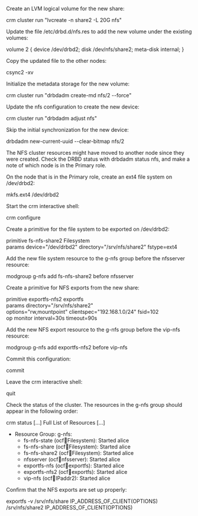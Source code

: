  Create an LVM logical volume for the new share:

crm cluster run "lvcreate -n share2 -L 20G nfs"

Update the file /etc/drbd.d/nfs.res to add the new volume under the existing volumes:

   volume 2 {
      device           /dev/drbd2;
      disk             /dev/nfs/share2;
      meta-disk        internal;
   }

Copy the updated file to the other nodes:

csync2 -xv

Initialize the metadata storage for the new volume:

crm cluster run "drbdadm create-md nfs/2 --force"

Update the nfs configuration to create the new device:

crm cluster run "drbdadm adjust nfs"

Skip the initial synchronization for the new device:

drbdadm new-current-uuid --clear-bitmap nfs/2

The NFS cluster resources might have moved to another node since they were created. Check the DRBD status with drbdadm status nfs, and make a note of which node is in the Primary role.

On the node that is in the Primary role, create an ext4 file system on /dev/drbd2:

mkfs.ext4 /dev/drbd2

Start the crm interactive shell:

crm configure

Create a primitive for the file system to be exported on /dev/drbd2:

primitive fs-nfs-share2 Filesystem \
  params device="/dev/drbd2" directory="/srv/nfs/share2" fstype=ext4

Add the new file system resource to the g-nfs group before the nfsserver resource:

modgroup g-nfs add fs-nfs-share2 before nfsserver

Create a primitive for NFS exports from the new share:

primitive exportfs-nfs2 exportfs \
  params directory="/srv/nfs/share2" \
  options="rw,mountpoint" clientspec="192.168.1.0/24" fsid=102 \
  op monitor interval=30s timeout=90s

Add the new NFS export resource to the g-nfs group before the vip-nfs resource:

modgroup g-nfs add exportfs-nfs2 before vip-nfs

Commit this configuration:

commit

Leave the crm interactive shell:

quit

Check the status of the cluster. The resources in the g-nfs group should appear in the following order:

crm status
[...]
Full List of Resources
  [...]
  * Resource Group: g-nfs:
    * fs-nfs-state    (ocf:heartbeat:Filesystem):   Started alice
    * fs-nfs-share    (ocf:heartbeat:Filesystem):   Started alice
    * fs-nfs-share2   (ocf:heartbeat:Filesystem):   Started alice
    * nfsserver       (ocf:heartbeat:nfsserver):    Started alice
    * exportfs-nfs    (ocf:heartbeat:exportfs):     Started alice
    * exportfs-nfs2   (ocf:heartbeat:exportfs):     Started alice
    * vip-nfs         (ocf:heartbeat:IPaddr2):      Started alice

Confirm that the NFS exports are set up properly:

exportfs -v
/srv/nfs/share   IP_ADDRESS_OF_CLIENT(OPTIONS)
/srv/nfs/share2  IP_ADDRESS_OF_CLIENT(OPTIONS)

